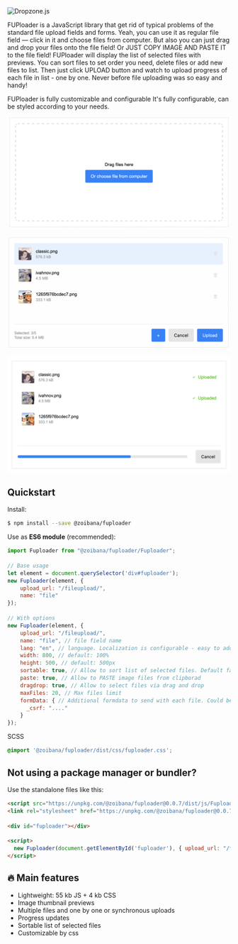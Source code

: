 <img alt="Dropzone.js" src="https://raw.githubusercontent.com/dropzone/dropzone/assets/github-logo.svg" />

FUPloader is a JavaScript library that get rid of typical problems of the standard file upload fields and forms.
Yeah, you can use it as regular file field — click in it and choose files from computer.
But also you can just drag and drop your files onto the file field! Or JUST COPY IMAGE AND PASTE IT to the file field! 
FUPloader will display the list of selected files with previews. You can sort files to set order you need, delete files or add new files to list. 
Then just click UPLOAD button and watch to upload progress of each file in list - one by one. Never before file uploading was so easy and handy!

FUPloader is fully customizable and configurable
It's fully configurable, can be styled according to your needs.

![FUPloader screenshot](https://github.com/zoibana/fuploader/blob/master/source/img/init.png?raw=true)

![FUPloader screenshot](https://github.com/zoibana/fuploader/blob/master/source/img/preview.png?raw=true)

![FUPloader uploading screenshot](https://github.com/zoibana/fuploader/blob/master/source/img/uploading.png?raw=true)

## Quickstart

Install:

```bash
$ npm install --save @zoibana/fuploader
```

Use as **ES6 module** (recommended):

```js
import Fuploader from "@zoibana/fuploader/Fuploader";

// Base usage
let element = document.querySelector('div#fuploader');
new Fuploader(element, {
    upload_url: "/fileupload/",
    name: "file"
});

// With options
new Fuploader(element, {
    upload_url: "/fileupload/", 
    name: "file", // file field name
    lang: "en", // language. Localization is configurable - easy to add new translations
    width: 800, // default: 100%
    height: 500, // default: 500px
    sortable: true, // Allow to sort list of selected files. Default false
    paste: true, // Allow to PASTE image files from clipborad
    dragdrop: true, // Allow to select files via drag and drop
    maxFiles: 20, // Max files limit
    formData: { // Additional formdata to send with each file. Could be a closure that returns object
      _csrf: "...."
    }
});
```

SCSS
```scss
@import '@zoibana/fuploader/dist/css/fuploader.css';
```

## Not using a package manager or bundler?

Use the standalone files like this:

```html
<script src="https://unpkg.com/@zoibana/fuploader@0.0.7/dist/js/Fuploader.js"></script>
<link rel="stylesheet" href="https://unpkg.com/@zoibana/fuploader@0.0.7/dist/css/fuploader.css" type="text/css"/>

<div id="fuploader"></div>

<script>
  new Fuploader(document.getElementById('fuploader'), { upload_url: "/fileupload/" });
</script>
```

## 🔥 Main features

- Lightweight: 55 kb JS + 4 kb CSS 
- Image thumbnail previews
- Multiple files and one by one or synchronous uploads
- Progress updates
- Sortable list of selected files
- Customizable by css